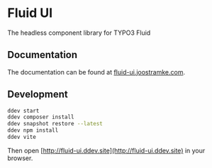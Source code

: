 # Fluid UI

The headless component library for TYPO3 Fluid

## Documentation

The documentation can be found at [fluid-ui.joostramke.com](https://fluid-ui.joostramke.com).

## Development

```bash
ddev start
ddev composer install
ddev snapshot restore --latest
ddev npm install
ddev vite
```

Then open [http://fluid-ui.ddev.site](http://fluid-ui.ddev.site) in your browser.

